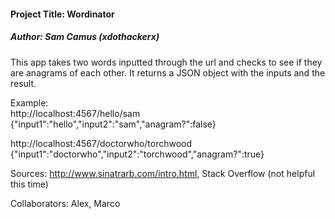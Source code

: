 <h4>Project Title: Wordinator</h4>
<h5>Author: Sam Camus (xdothackerx) </h5>

This app takes two words inputted through the url and checks to see if they are anagrams of each other. It returns a JSON object with the inputs and the result.

Example:  
http://localhost:4567/hello/sam  
{"input1":"hello","input2":"sam","anagram?":false}

http://localhost:4567/doctorwho/torchwood  
{"input1":"doctorwho","input2":"torchwood","anagram?":true}

Sources: http://www.sinatrarb.com/intro.html, Stack Overflow (not helpful this time) 

Collaborators: Alex, Marco
